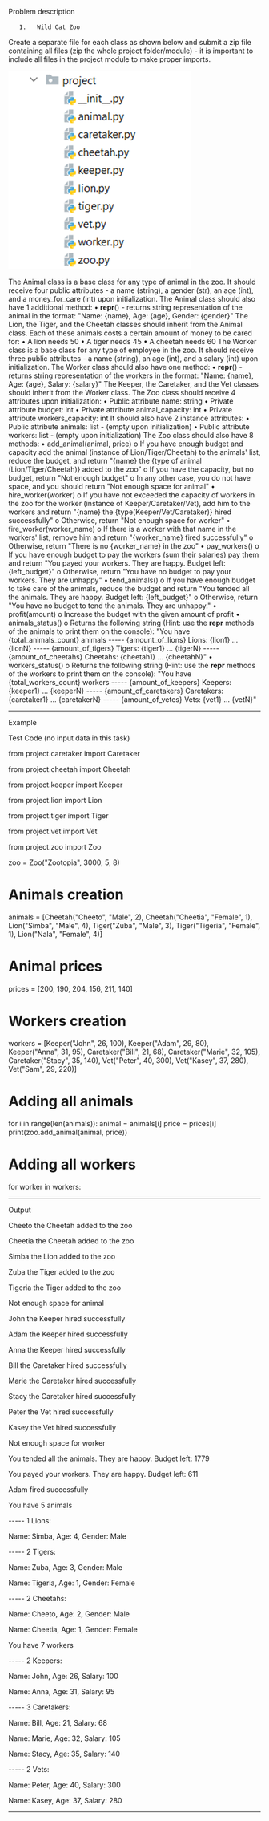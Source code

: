 Problem description

       1.	Wild Cat Zoo

Create a separate file for each class as shown below and submit a zip file containing
all files (zip the whole project folder/module) - it is important to include all files 
in the project module to make proper imports.

![img.png](img.png)

The Animal class is a base class for any type of animal in the zoo. 
It should receive four public attributes - a name (string), a gender (str), 
an age (int), and a money_for_care (int) upon initialization.
The Animal class should also have 1 additional method:
•	__repr__() - returns string representation of the animal in the format: 
"Name: {name}, Age: {age}, Gender: {gender}"
The Lion, the Tiger, and the Cheetah classes should inherit from the Animal class.
Each of these animals costs a certain amount of money to be cared for:
•	A lion needs 50
•	A tiger needs 45
•	A cheetah needs 60
The Worker class is a base class for any type of employee in the zoo. It should receive three public attributes - a name (string), an age (int), and a salary (int) upon initialization.
The Worker class should also have one method:
•	__repr__() - returns string representation of the workers in the format: "Name: {name}, Age: {age}, Salary: {salary}"
The Keeper, the Caretaker, and the Vet classes should inherit from the Worker class.
The Zoo class should receive 4 attributes upon initialization:
•	Public attribute name: string
•	Private attribute budget: int
•	Private attribute animal_capacity: int
•	Private attribute workers_capacity: int
It should also have 2 instance attributes:
•	Public attribute animals: list - (empty upon initialization)
•	Public attribute workers: list - (empty upon initialization)
The Zoo class should also have 8 methods:
•	add_animal(animal, price)
o	If you have enough budget and capacity add the animal (instance of Lion/Tiger/Cheetah) 
to the animals' list, reduce the budget, and return "{name} the {type of animal 
(Lion/Tiger/Cheetah)} added to the zoo"
o	If you have the capacity, but no budget, return "Not enough budget"
o	In any other case, you do not have space, and you should return "Not enough space for animal"
•	hire_worker(worker)
o	If you have not exceeded the capacity of workers in the zoo for the worker 
(instance of Keeper/Caretaker/Vet), add him to the workers and return "{name} the {type(Keeper/Vet/Caretaker)} hired successfully"
o	Otherwise, return "Not enough space for worker"
•	fire_worker(worker_name)
o	If there is a worker with that name in the workers' list, remove him and
return "{worker_name} fired successfully"
o	Otherwise, return "There is no {worker_name} in the zoo"
•	pay_workers()
o	If you have enough budget to pay the workers (sum their salaries) pay them 
and return "You payed your workers. They are happy. Budget left: {left_budget}"
o	Otherwise, return "You have no budget to pay your workers. They are unhappy"
•	tend_animals()
o	If you have enough budget to take care of the animals, reduce the budget and return 
"You tended all the animals. They are happy. Budget left: {left_budget}"
o	Otherwise, return "You have no budget to tend the animals. They are unhappy."
•	profit(amount)
o	Increase the budget with the given amount of profit
•	animals_status()
o	Returns the following string (Hint: use the __repr__ methods of the animals to print them on the console):
"You have {total_animals_count} animals
----- {amount_of_lions} Lions:
{lion1}
…
{lionN}
----- {amount_of_tigers} Tigers:
{tiger1}
…
{tigerN}
----- {amount_of_cheetahs} Cheetahs:
{cheetah1}
…
{cheetahN}"
•	workers_status()
o	Returns the following string (Hint: use the __repr__ methods of the
workers to print them on the console):
"You have {total_workers_count} workers
----- {amount_of_keepers} Keepers:
{keeper1}
…
{keeperN}
----- {amount_of_caretakers} Caretakers:
{caretaker1}
…
{caretakerN}
----- {amount_of_vetes} Vets:
{vet1}
…
{vetN}"

_______________________________________________
Example

Test Code	(no input data in this task)

from project.caretaker import Caretaker

from project.cheetah import Cheetah

from project.keeper import Keeper

from project.lion import Lion

from project.tiger import Tiger

from project.vet import Vet

from project.zoo import Zoo


zoo = Zoo("Zootopia", 3000, 5, 8)

# Animals creation
animals = [Cheetah("Cheeto", "Male", 2), Cheetah("Cheetia", "Female", 1), Lion("Simba", "Male", 4), Tiger("Zuba", "Male", 3), Tiger("Tigeria", "Female", 1), Lion("Nala", "Female", 4)]

# Animal prices
prices = [200, 190, 204, 156, 211, 140]

# Workers creation
workers = [Keeper("John", 26, 100), Keeper("Adam", 29, 80), Keeper("Anna", 31, 95), Caretaker("Bill", 21, 68), Caretaker("Marie", 32, 105), Caretaker("Stacy", 35, 140), Vet("Peter", 40, 300), Vet("Kasey", 37, 280), Vet("Sam", 29, 220)]

# Adding all animals
for i in range(len(animals)):
    animal = animals[i]
    price = prices[i]
    print(zoo.add_animal(animal, price))

# Adding all workers
for worker in workers:


_______________________________________________
Output

Cheeto the Cheetah added to the zoo

Cheetia the Cheetah added to the zoo

Simba the Lion added to the zoo

Zuba the Tiger added to the zoo

Tigeria the Tiger added to the zoo

Not enough space for animal

John the Keeper hired successfully

Adam the Keeper hired successfully

Anna the Keeper hired successfully

Bill the Caretaker hired successfully

Marie the Caretaker hired successfully

Stacy the Caretaker hired successfully

Peter the Vet hired successfully

Kasey the Vet hired successfully

Not enough space for worker

You tended all the animals. They are happy. Budget left: 1779

You payed your workers. They are happy. Budget left: 611

Adam fired successfully

You have 5 animals

----- 1 Lions:

Name: Simba, Age: 4, Gender: Male

----- 2 Tigers:

Name: Zuba, Age: 3, Gender: Male

Name: Tigeria, Age: 1, Gender: Female

----- 2 Cheetahs:

Name: Cheeto, Age: 2, Gender: Male

Name: Cheetia, Age: 1, Gender: Female

You have 7 workers

----- 2 Keepers:

Name: John, Age: 26, Salary: 100

Name: Anna, Age: 31, Salary: 95

----- 3 Caretakers:

Name: Bill, Age: 21, Salary: 68

Name: Marie, Age: 32, Salary: 105

Name: Stacy, Age: 35, Salary: 140

----- 2 Vets:

Name: Peter, Age: 40, Salary: 300

Name: Kasey, Age: 37, Salary: 280

_______________________________________________